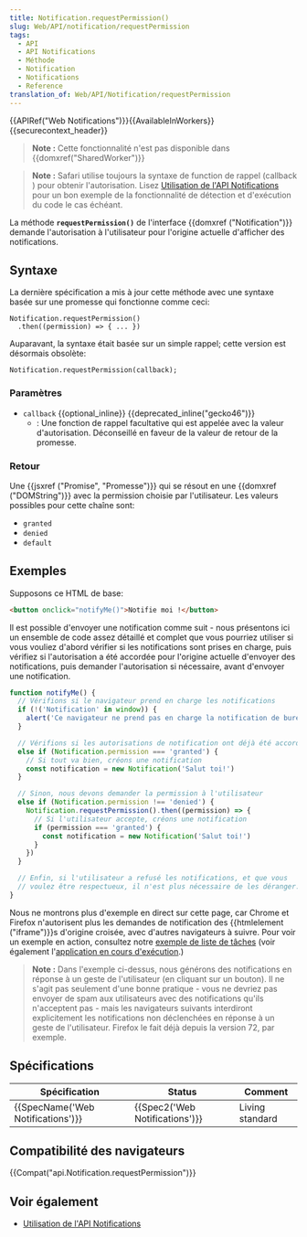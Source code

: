 ```yaml
---
title: Notification.requestPermission()
slug: Web/API/notification/requestPermission
tags:
  - API
  - API Notifications
  - Méthode
  - Notification
  - Notifications
  - Reference
translation_of: Web/API/Notification/requestPermission
---
```

{{APIRef("Web Notifications")}}{{AvailableInWorkers}}{{securecontext_header}}

> **Note :** Cette fonctionnalité n'est pas disponible dans {{domxref("SharedWorker")}}

> **Note :** Safari utilise toujours la syntaxe de function de rappel (callback ) pour obtenir l'autorisation. Lisez [Utilisation de l'API Notifications](/fr/docs/Web/API/Notifications_API/Using_the_Notifications_API) pour un bon exemple de la fonctionnalité de détection et d'exécution du code le cas échéant.

La méthode **`requestPermission()`** de l'interface {{domxref ("Notification")}} demande l'autorisation à l'utilisateur pour l'origine actuelle d'afficher des notifications.

## Syntaxe

La dernière spécification a mis à jour cette méthode avec une syntaxe basée sur une promesse qui fonctionne comme ceci:

    Notification.requestPermission()
      .then((permission) => { ... })

Auparavant, la syntaxe était basée sur un simple rappel; cette version est désormais obsolète:

    Notification.requestPermission(callback);

### Paramètres

- `callback` {{optional_inline}} {{deprecated_inline("gecko46")}}
  - : Une fonction de rappel facultative qui est appelée avec la valeur d'autorisation. Déconseillé en faveur de la valeur de retour de la promesse.

### Retour

Une {{jsxref ("Promise", "Promesse")}} qui se résout en une {{domxref ("DOMString")}} avec la permission choisie par l'utilisateur. Les valeurs possibles pour cette chaîne sont:

- `granted`
- `denied`
- `default`

## Exemples

Supposons ce HTML de base:

```html
<button onclick="notifyMe()">Notifie moi !</button>
```

Il est possible d'envoyer une notification comme suit - nous présentons ici un ensemble de code assez détaillé et complet que vous pourriez utiliser si vous vouliez d'abord vérifier si les notifications sont prises en charge, puis vérifiez si l'autorisation a été accordée pour l'origine actuelle d'envoyer des notifications, puis demander l'autorisation si nécessaire, avant d'envoyer une notification.

```js
function notifyMe() {
  // Vérifions si le navigateur prend en charge les notifications
  if (!('Notification' in window)) {
    alert('Ce navigateur ne prend pas en charge la notification de bureau')
  }

  // Vérifions si les autorisations de notification ont déjà été accordées
  else if (Notification.permission === 'granted') {
    // Si tout va bien, créons une notification
    const notification = new Notification('Salut toi!')
  }

  // Sinon, nous devons demander la permission à l'utilisateur
  else if (Notification.permission !== 'denied') {
    Notification.requestPermission().then((permission) => {
      // Si l'utilisateur accepte, créons une notification
      if (permission === 'granted') {
        const notification = new Notification('Salut toi!')
      }
    })
  }

  // Enfin, si l'utilisateur a refusé les notifications, et que vous
  // voulez être respectueux, il n'est plus nécessaire de les déranger.
}
```

Nous ne montrons plus d'exemple en direct sur cette page, car Chrome et Firefox n'autorisent plus les demandes de notification des {{htmlelement ("iframe")}}s d'origine croisée, avec d'autres navigateurs à suivre. Pour voir un exemple en action, consultez notre [exemple de liste de tâches](https://github.com/mdn/to-do-notifications/tree/gh-pages) (voir également l'[application en cours d'exécution](https://mdn.github.io/to-do-notifications/).)

> **Note :** Dans l'exemple ci-dessus, nous générons des notifications en réponse à un geste de l'utilisateur (en cliquant sur un bouton). Il ne s'agit pas seulement d'une bonne pratique - vous ne devriez pas envoyer de spam aux utilisateurs avec des notifications qu'ils n'acceptent pas - mais les navigateurs suivants interdiront explicitement les notifications non déclenchées en réponse à un geste de l'utilisateur. Firefox le fait déjà depuis la version 72, par exemple.

## Spécifications

| Spécification                                | Status                                   | Comment         |
| -------------------------------------------- | ---------------------------------------- | --------------- |
| {{SpecName('Web Notifications')}} | {{Spec2('Web Notifications')}} | Living standard |

## Compatibilité des navigateurs

{{Compat("api.Notification.requestPermission")}}

## Voir également

- [Utilisation de l'API Notifications](/fr/docs/Web/API/Notifications_API/Using_the_Notifications_API)
